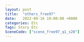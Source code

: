 ```yaml
---
layout: post
title:  "others_free97"
date:   2022-09-16 19:00:00 +0000
categories: Etc
Tags: Story Etc
SceneCode: ["scene_free97_q1_s20"]
---
```

